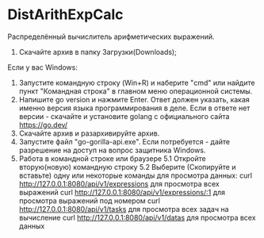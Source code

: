 # DistArithExpCalc
Распределённый вычислитель арифметических выражений.
1. Скачайте архив в папку Загрузки(Downloads);

Если у вас Windows:
1. Запустите командную строку (Win+R) и наберите "cmd" или найдите пункт "Командная строка" в главном меню операционной системы. 
2. Напишите go version и нажмите Enter. Ответ должен указать, какая именно версия языка программирования в деле. Если в ответе нет версии - скачайте и установите golang c официального сайта https://go.dev/
3. Скачайте архив и разархивируйте архив.
4. Запустите файл "go-gorilla-api.exe". Если потребуется - дайте разрешение на доступ на вопрос защитника Windows.
5. Работа в командной строке или браузере
5.1 Откройте вторую(новую) командную строку
5.2 Выберите (Скопируйте и вставьте) одну или некоторые команды для просмотра данных:
curl http://127.0.0.1:8080/api/v1/expressions для просмотра всех выражений
curl http://127.0.0.1:8080/api/v1/expressions/:1 для просмотра выражений под номером
curl http://127.0.0.1:8080/api/v1/tasks для просмотра всех задач на вычисление
curl http://127.0.0.1:8080/api/v1/datas для просмотра всех данных

